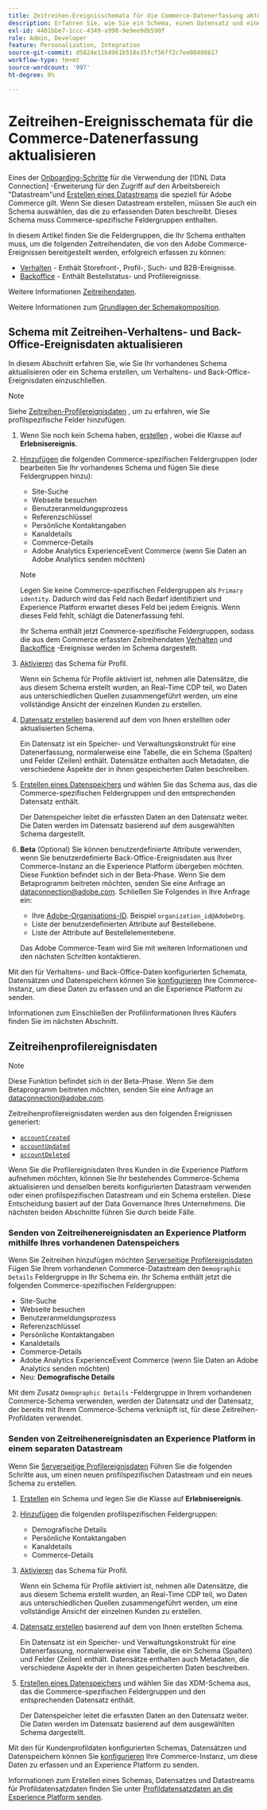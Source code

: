 ```yaml
---
title: Zeitreihen-Ereignisschemata für die Commerce-Datenerfassung aktualisieren
description: Erfahren Sie, wie Sie ein Schema, einen Datensatz und einen Datenspeicher erstellen, um Zeitreihenereignisdaten für die Commerce-Datenerfassung zu erfassen und zu senden.
exl-id: 4401bbe7-1ccc-4349-a998-9e9ee9db590f
role: Admin, Developer
feature: Personalization, Integration
source-git-commit: d5824e11b4961b518e35fcf56ff2c7ee00480617
workflow-type: tm+mt
source-wordcount: '997'
ht-degree: 0%

---
```


# Zeitreihen-Ereignisschemata für die Commerce-Datenerfassung aktualisieren

Eines der [Onboarding-Schritte](overview.md#onboarding-steps) für die Verwendung der [!DNL Data Connection] -Erweiterung für den Zugriff auf den Arbeitsbereich &quot;Datastream&quot;und [Erstellen eines Datastreams](https://experienceleague.adobe.com/docs/experience-platform/datastreams/overview.html) die speziell für Adobe Commerce gilt. Wenn Sie diesen Datastream erstellen, müssen Sie auch ein Schema auswählen, das die zu erfassenden Daten beschreibt. Dieses Schema muss Commerce-spezifische Feldergruppen enthalten.

In diesem Artikel finden Sie die Feldergruppen, die Ihr Schema enthalten muss, um die folgenden Zeitreihendaten, die von den Adobe Commerce-Ereignissen bereitgestellt werden, erfolgreich erfassen zu können:

- [Verhalten](events.md) - Enthält Storefront-, Profil-, Such- und B2B-Ereignisse.
- [Backoffice](events-backoffice.md) - Enthält Bestellstatus- und Profilereignisse.

Weitere Informationen [Zeitreihendaten](data-ingestion.md).

Weitere Informationen zum [Grundlagen der Schemakomposition](https://experienceleague.adobe.com/docs/experience-platform/xdm/schema/composition.html).

## Schema mit Zeitreihen-Verhaltens- und Back-Office-Ereignisdaten aktualisieren

In diesem Abschnitt erfahren Sie, wie Sie Ihr vorhandenes Schema aktualisieren oder ein Schema erstellen, um Verhaltens- und Back-Office-Ereignisdaten einzuschließen.

>[!NOTE]
>
>Siehe [Zeitreihen-Profilereignisdaten](#time-series-profile-event-data) , um zu erfahren, wie Sie profilspezifische Felder hinzufügen.

1. Wenn Sie noch kein Schema haben, [erstellen](https://experienceleague.adobe.com/docs/experience-platform/xdm/ui/resources/schemas.html#create) , wobei die Klasse auf **Erlebnisereignis**.

1. [Hinzufügen](https://experienceleague.adobe.com/docs/experience-platform/xdm/ui/resources/schemas.html#add-field-groups) die folgenden Commerce-spezifischen Feldergruppen (oder bearbeiten Sie Ihr vorhandenes Schema und fügen Sie diese Feldergruppen hinzu):

   - Site-Suche
   - Webseite besuchen
   - Benutzeranmeldungsprozess
   - Referenzschlüssel
   - Persönliche Kontaktangaben
   - Kanaldetails
   - Commerce-Details
   - Adobe Analytics ExperienceEvent Commerce (wenn Sie Daten an Adobe Analytics senden möchten)

   >[!NOTE]
   >
   > Legen Sie keine Commerce-spezifischen Feldergruppen als `Primary identity`. Dadurch wird das Feld nach Bedarf identifiziert und Experience Platform erwartet dieses Feld bei jedem Ereignis. Wenn dieses Feld fehlt, schlägt die Datenerfassung fehl.

   Ihr Schema enthält jetzt Commerce-spezifische Feldergruppen, sodass die aus dem Commerce erfassten Zeitreihendaten [Verhalten](events.md) und [Backoffice](events-backoffice.md) -Ereignisse werden im Schema dargestellt.

1. [Aktivieren](https://experienceleague.adobe.com/docs/experience-platform/xdm/ui/resources/schemas.html#profile) das Schema für Profil.

   Wenn ein Schema für Profile aktiviert ist, nehmen alle Datensätze, die aus diesem Schema erstellt wurden, an Real-Time CDP teil, wo Daten aus unterschiedlichen Quellen zusammengeführt werden, um eine vollständige Ansicht der einzelnen Kunden zu erstellen.

1. [Datensatz erstellen](https://experienceleague.adobe.com/docs/platform-learn/implement-mobile-sdk/experience-cloud/platform.html#create-a-dataset) basierend auf dem von Ihnen erstellten oder aktualisierten Schema.

   Ein Datensatz ist ein Speicher- und Verwaltungskonstrukt für eine Datenerfassung, normalerweise eine Tabelle, die ein Schema (Spalten) und Felder (Zeilen) enthält. Datensätze enthalten auch Metadaten, die verschiedene Aspekte der in ihnen gespeicherten Daten beschreiben.

1. [Erstellen eines Datenspeichers](https://experienceleague.adobe.com/docs/experience-platform/datastreams/overview.html) und wählen Sie das Schema aus, das die Commerce-spezifischen Feldergruppen und den entsprechenden Datensatz enthält.

   Der Datenspeicher leitet die erfassten Daten an den Datensatz weiter. Die Daten werden im Datensatz basierend auf dem ausgewählten Schema dargestellt.

1. **Beta** (Optional) Sie können benutzerdefinierte Attribute verwenden, wenn Sie benutzerdefinierte Back-Office-Ereignisdaten aus Ihrer Commerce-Instanz an die Experience Platform übergeben möchten. Diese Funktion befindet sich in der Beta-Phase. Wenn Sie dem Betaprogramm beitreten möchten, senden Sie eine Anfrage an [dataconnection@adobe.com](mailto:dataconnection@adobe.com). Schließen Sie Folgendes in Ihre Anfrage ein:

   - Ihre [Adobe-Organisations-ID](https://experienceleague.adobe.com/docs/core-services/interface/administration/organizations.html#concept_EA8AEE5B02CF46ACBDAD6A8508646255). Beispiel `organization_id@AdobeOrg`.
   - Liste der benutzerdefinierten Attribute auf Bestellebene.
   - Liste der Attribute auf Bestellelementebene.

   Das Adobe Commerce-Team wird Sie mit weiteren Informationen und den nächsten Schritten kontaktieren.

Mit den für Verhaltens- und Back-Office-Daten konfigurierten Schemata, Datensätzen und Datenspeichern können Sie [konfigurieren](connect-data.md#data-collection) Ihre Commerce-Instanz, um diese Daten zu erfassen und an die Experience Platform zu senden.

Informationen zum Einschließen der Profilinformationen Ihres Käufers finden Sie im nächsten Abschnitt.

## Zeitreihenprofilereignisdaten

>[!NOTE]
>
>Diese Funktion befindet sich in der Beta-Phase. Wenn Sie dem Betaprogramm beitreten möchten, senden Sie eine Anfrage an [dataconnection@adobe.com](mailto:dataconnection@adobe.com).

Zeitreihenprofilereignisdaten werden aus den folgenden Ereignissen generiert:

- [`accountCreated`](events-backoffice.md#accountcreated)
- [`accountUpdated`](events-backoffice.md#accountupdated)
- [`accountDeleted`](events-backoffice.md#accountdeleted)

Wenn Sie die Profilereignisdaten Ihres Kunden in die Experience Platform aufnehmen möchten, können Sie Ihr bestehendes Commerce-Schema aktualisieren und denselben bereits konfigurierten Datastraam verwenden oder einen profilspezifischen Datastream und ein Schema erstellen. Diese Entscheidung basiert auf der Data Governance Ihres Unternehmens. Die nächsten beiden Abschnitte führen Sie durch beide Fälle.

### Senden von Zeitreihenereignisdaten an Experience Platform mithilfe Ihres vorhandenen Datenspeichers

Wenn Sie Zeitreihen hinzufügen möchten [Serverseitige Profilereignisdaten](events-backoffice.md#customer-profile-events-server-side) Fügen Sie Ihrem vorhandenen Commerce-Datastream den `Demographic Details` Feldergruppe in Ihr Schema ein. Ihr Schema enthält jetzt die folgenden Commerce-spezifischen Feldergruppen:

- Site-Suche
- Webseite besuchen
- Benutzeranmeldungsprozess
- Referenzschlüssel
- Persönliche Kontaktangaben
- Kanaldetails
- Commerce-Details
- Adobe Analytics ExperienceEvent Commerce (wenn Sie Daten an Adobe Analytics senden möchten)
- Neu: **Demografische Details**

Mit dem Zusatz `Demographic Details` -Feldergruppe in Ihrem vorhandenen Commerce-Schema verwenden, werden der Datensatz und der Datensatz, der bereits mit Ihrem Commerce-Schema verknüpft ist, für diese Zeitreihen-Profildaten verwendet.

### Senden von Zeitreihenereignisdaten an Experience Platform in einem separaten Datastream

Wenn Sie [Serverseitige Profilereignisdaten](events-backoffice.md#customer-profile-events-server-side) Führen Sie die folgenden Schritte aus, um einen neuen profilspezifischen Datastream und ein neues Schema zu erstellen.

1. [Erstellen](https://experienceleague.adobe.com/docs/experience-platform/xdm/ui/resources/schemas.html#create) ein Schema und legen Sie die Klasse auf **Erlebnisereignis**.

1. [Hinzufügen](https://experienceleague.adobe.com/docs/experience-platform/xdm/ui/resources/schemas.html#add-field-groups) die folgenden profilspezifischen Feldergruppen:

   - Demografische Details
   - Persönliche Kontaktangaben
   - Kanaldetails
   - Commerce-Details

1. [Aktivieren](https://experienceleague.adobe.com/docs/experience-platform/xdm/ui/resources/schemas.html#profile) das Schema für Profil.

   Wenn ein Schema für Profile aktiviert ist, nehmen alle Datensätze, die aus diesem Schema erstellt wurden, an Real-Time CDP teil, wo Daten aus unterschiedlichen Quellen zusammengeführt werden, um eine vollständige Ansicht der einzelnen Kunden zu erstellen.

1. [Datensatz erstellen](https://experienceleague.adobe.com/docs/platform-learn/implement-mobile-sdk/experience-cloud/platform.html#create-a-dataset) basierend auf dem von Ihnen erstellten Schema.

   Ein Datensatz ist ein Speicher- und Verwaltungskonstrukt für eine Datenerfassung, normalerweise eine Tabelle, die ein Schema (Spalten) und Felder (Zeilen) enthält. Datensätze enthalten auch Metadaten, die verschiedene Aspekte der in ihnen gespeicherten Daten beschreiben.

1. [Erstellen eines Datenspeichers](https://experienceleague.adobe.com/docs/experience-platform/datastreams/overview.html) und wählen Sie das XDM-Schema aus, das die Commerce-spezifischen Feldergruppen und den entsprechenden Datensatz enthält.

   Der Datenspeicher leitet die erfassten Daten an den Datensatz weiter. Die Daten werden im Datensatz basierend auf dem ausgewählten Schema dargestellt.

Mit den für Kundenprofildaten konfigurierten Schemas, Datensätzen und Datenspeichern können Sie [konfigurieren](connect-data.md#data-collection) Ihre Commerce-Instanz, um diese Daten zu erfassen und an Experience Platform zu senden.

Informationen zum Erstellen eines Schemas, Datensatzes und Datastreams für Profildatensatzdaten finden Sie unter [Profildatensatzdaten an die Experience Platform senden](profile-data.md).
